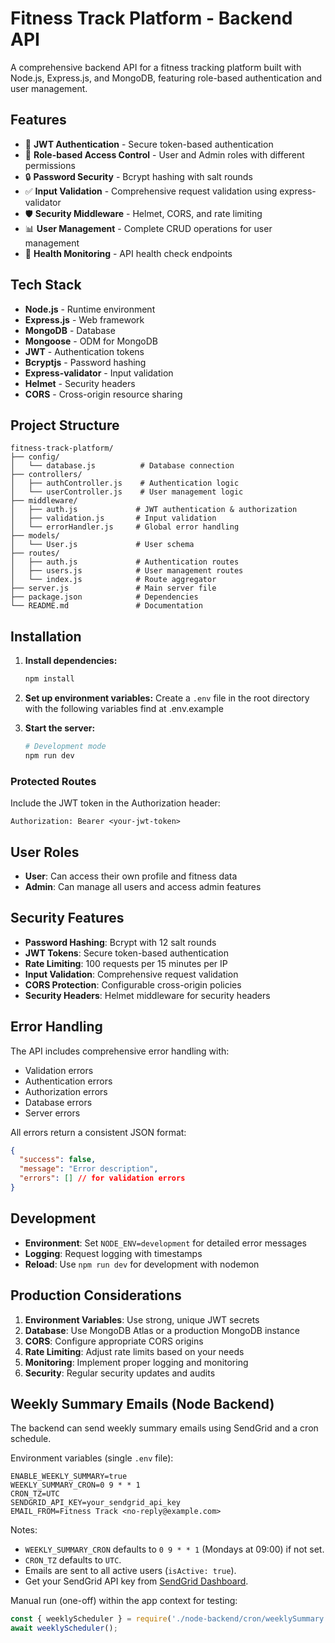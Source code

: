 # Fitness Track Platform - Backend API

A comprehensive backend API for a fitness tracking platform built with Node.js, Express.js, and MongoDB, featuring role-based authentication and user management.

## Features

- 🔐 **JWT Authentication** - Secure token-based authentication
- 👥 **Role-based Access Control** - User and Admin roles with different permissions
- 🔒 **Password Security** - Bcrypt hashing with salt rounds
- ✅ **Input Validation** - Comprehensive request validation using express-validator
- 🛡️ **Security Middleware** - Helmet, CORS, and rate limiting
- 📊 **User Management** - Complete CRUD operations for user management
- 🏥 **Health Monitoring** - API health check endpoints

## Tech Stack

- **Node.js** - Runtime environment
- **Express.js** - Web framework
- **MongoDB** - Database
- **Mongoose** - ODM for MongoDB
- **JWT** - Authentication tokens
- **Bcryptjs** - Password hashing
- **Express-validator** - Input validation
- **Helmet** - Security headers
- **CORS** - Cross-origin resource sharing

## Project Structure

```
fitness-track-platform/
├── config/
│   └── database.js          # Database connection
├── controllers/
│   ├── authController.js    # Authentication logic
│   └── userController.js    # User management logic
├── middleware/
│   ├── auth.js             # JWT authentication & authorization
│   ├── validation.js       # Input validation
│   └── errorHandler.js     # Global error handling
├── models/
│   └── User.js             # User schema
├── routes/
│   ├── auth.js             # Authentication routes
│   ├── users.js            # User management routes
│   └── index.js            # Route aggregator
├── server.js               # Main server file
├── package.json            # Dependencies
└── README.md               # Documentation
```

## Installation

1. **Install dependencies:**
   ```bash
   npm install
   ```

2. **Set up environment variables:**
   Create a `.env` file in the root directory with the following variables find at .env.example 

3. **Start the server:**
   ```bash
   # Development mode
   npm run dev   
   ```

### Protected Routes
Include the JWT token in the Authorization header:
```
Authorization: Bearer <your-jwt-token>
```

## User Roles

- **User**: Can access their own profile and fitness data
- **Admin**: Can manage all users and access admin features

## Security Features

- **Password Hashing**: Bcrypt with 12 salt rounds
- **JWT Tokens**: Secure token-based authentication
- **Rate Limiting**: 100 requests per 15 minutes per IP
- **Input Validation**: Comprehensive request validation
- **CORS Protection**: Configurable cross-origin policies
- **Security Headers**: Helmet middleware for security headers

## Error Handling

The API includes comprehensive error handling with:
- Validation errors
- Authentication errors
- Authorization errors
- Database errors
- Server errors

All errors return a consistent JSON format:
```json
{
  "success": false,
  "message": "Error description",
  "errors": [] // for validation errors
}
```

## Development

- **Environment**: Set `NODE_ENV=development` for detailed error messages
- **Logging**: Request logging with timestamps
- **Reload**: Use `npm run dev` for development with nodemon

## Production Considerations

1. **Environment Variables**: Use strong, unique JWT secrets
2. **Database**: Use MongoDB Atlas or a production MongoDB instance
3. **CORS**: Configure appropriate CORS origins
4. **Rate Limiting**: Adjust rate limits based on your needs
5. **Monitoring**: Implement proper logging and monitoring
6. **Security**: Regular security updates and audits

## Weekly Summary Emails (Node Backend)

The backend can send weekly summary emails using SendGrid and a cron schedule.

Environment variables (single `.env` file):

```
ENABLE_WEEKLY_SUMMARY=true
WEEKLY_SUMMARY_CRON=0 9 * * 1
CRON_TZ=UTC
SENDGRID_API_KEY=your_sendgrid_api_key
EMAIL_FROM=Fitness Track <no-reply@example.com>
```

Notes:
- `WEEKLY_SUMMARY_CRON` defaults to `0 9 * * 1` (Mondays at 09:00) if not set.
- `CRON_TZ` defaults to `UTC`.
- Emails are sent to all active users (`isActive: true`).
- Get your SendGrid API key from [SendGrid Dashboard](https://app.sendgrid.com/settings/api_keys).

Manual run (one-off) within the app context for testing:

```js
const { weeklyScheduler } = require('./node-backend/cron/weeklySummary');
await weeklyScheduler();
```